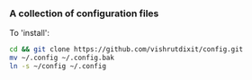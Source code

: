 ### A collection of configuration files 

To 'install':

```zsh
cd && git clone https://github.com/vishrutdixit/config.git
mv ~/.config ~/.config.bak
ln -s ~/config ~/.config
```

